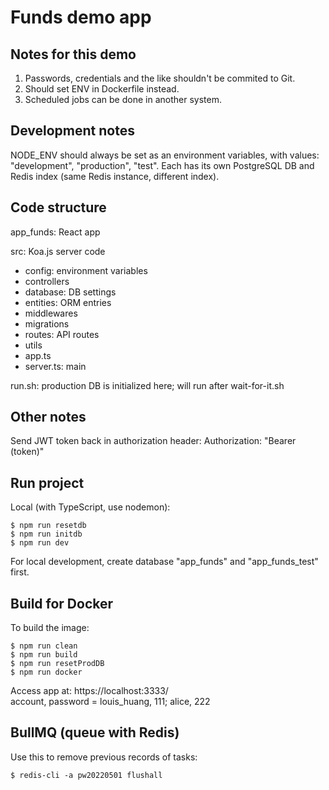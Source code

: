 # Funds demo app

## Notes for this demo

1. Passwords, credentials and the like shouldn't be commited to Git.
2. Should set ENV in Dockerfile instead.
3. Scheduled jobs can be done in another system.

## Development notes

NODE_ENV should always be set as an environment variables, with values: "development", "production", "test". Each has its own PostgreSQL DB and Redis index (same Redis instance, different index).

## Code structure

app_funds: React app

src: Koa.js server code

-   config: environment variables
-   controllers
-   database: DB settings
-   entities: ORM entries
-   middlewares
-   migrations
-   routes: API routes
-   utils
-   app.ts
-   server.ts: main

run.sh: production DB is initialized here; will run after wait-for-it.sh

## Other notes

Send JWT token back in authorization header:
Authorization: "Bearer (token)"

## Run project

Local (with TypeScript, use nodemon):

```
$ npm run resetdb
$ npm run initdb
$ npm run dev
```

For local development, create database "app_funds" and "app_funds_test" first.

## Build for Docker

To build the image:

```
$ npm run clean
$ npm run build
$ npm run resetProdDB
$ npm run docker
```

Access app at: https://localhost:3333/  
account, password = louis_huang, 111; alice, 222

## BullMQ (queue with Redis)

Use this to remove previous records of tasks:

```
$ redis-cli -a pw20220501 flushall
```
